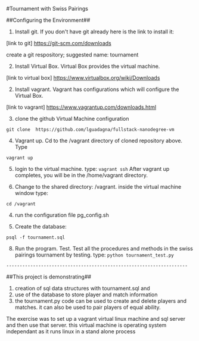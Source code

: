 #Tournament with Swiss Pairings

##Configuring the Environment##

1. Install git.  If you don't have git already here is the link to install it: 

[link to git] https://git-scm.com/downloads

create a git respository; suggested name: tournament

2. Install Virtual Box. Virtual Box provides the virtual machine.

[link to virtual box] https://www.virtualbox.org/wiki/Downloads

2. Install vagrant. Vagrant has configurations which will configure the Virtual Box.

[link to vagrant] https://www.vagrantup.com/downloads.html


3. clone the github Virtual Machine configuration 
 
`git clone  https://github.com/lguadagna/fullstack-nanodegree-vm  `

4. Vagrant up.
Cd to the /vagrant directory of cloned repository above. Type

`vagrant up`


5. login to the virtual machine.
type:
`vagrant ssh`
After vagrant up completes, you will be in the /home/vagrant directory.   

6. Change to the shared directory: /vagrant. inside the virtual machine window type:

`cd /vagrant`

4. run the configuration file pg_config.sh 

7. Create the database: 

`psql -f tournament.sql`

8. Run the program.  Test. Test all the procedures and methods in the swiss pairings tournament by testing.
type:
`python tournament_test.py`


`--------------------------------------------------------------------`

##This project is demonstrating##
1. creation of sql data structures with tournament.sql and
2. use of the database to store player and match information
3. the tournament.py code can be used to create and delete players and matches.
it can also be used to pair players of equal ability.

The exercise was to set up a vagrant virtual linux machine and sql server and then use that server.
this virtual machine is operating system independant as it runs linux in a stand alone process
